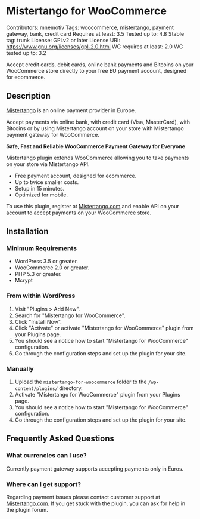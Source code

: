 # Mistertango for WooCommerce

Contributors: mnemotiv
Tags: woocommerce, mistertango, payment gateway, bank, credit card
Requires at least: 3.5
Tested up to: 4.8
Stable tag: trunk
License: GPLv2 or later
License URI: https://www.gnu.org/licenses/gpl-2.0.html
WC requires at least: 2.0
WC tested up to: 3.2

Accept credit cards, debit cards, online bank payments and Bitcoins on your WooCommerce store directly to your free EU payment account, designed for ecommerce.

## Description

[Mistertango](https://mistertango.com) is an online payment provider in Europe.

Accept payments via online bank, with credit card (Visa, MasterCard), with Bitcoins or by using Mistertango account on your store with Mistertango payment gateway for WooCommerce.

**Safe, Fast and Reliable WooCommerce Payment Gateway for Everyone**

Mistertango plugin extends WooCommerce allowing you to take payments on your store via Mistertango API.

* Free payment account, designed for ecommerce.
* Up to twice smaller costs.
* Setup in 15 minutes.
* Optimized for mobile.

To use this plugin, register at [Mistertango.com](https://mistertango.com) and enable API on your account to accept payments on your WooCommerce store.

## Installation

### Minimum Requirements

* WordPress 3.5 or greater.
* WooCommerce 2.0 or greater.
* PHP 5.3 or greater.
* Mcrypt

### From within WordPress

1. Visit "Plugins > Add New".
2. Search for "Mistertango for WooCommerce".
3. Click "Install Now".
4. Click "Activate" or activate "Mistertango for WooCommerce" plugin from your Plugins page.
5. You should see a notice how to start "Mistertango for WooCommerce" configuration.
6. Go through the configuration steps and set up the plugin for your site.

### Manually

1. Upload the `mistertango-for-woocommerce` folder to the `/wp-content/plugins/` directory.
2. Activate "Mistertango for WooCommerce" plugin from your Plugins page.
3. You should see a notice how to start "Mistertango for WooCommerce" configuration.
4. Go through the configuration steps and set up the plugin for your site.

## Frequently Asked Questions

### What currencies can I use?

Currently payment gateway supports accepting payments only in Euros.

### Where can I get support?

Regarding payment issues please contact customer support at [Mistertango.com](https://mistertango.com). If you get stuck with the plugin, you can ask for help in the plugin forum.

